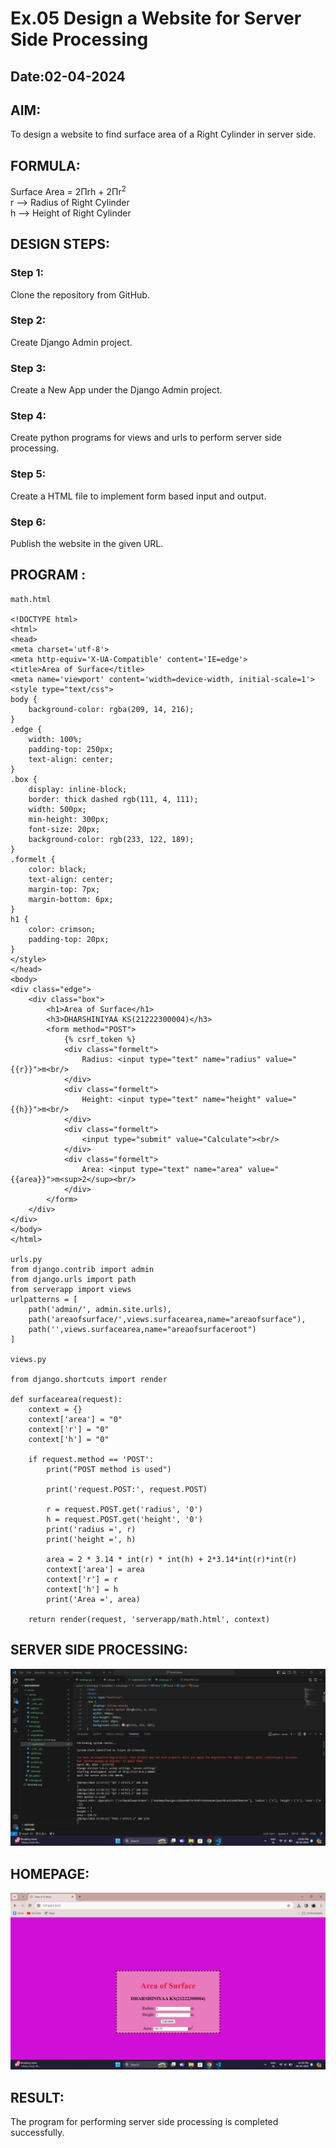 # Ex.05 Design a Website for Server Side Processing
## Date:02-04-2024
## AIM:
To design a website to find surface area of a Right Cylinder in server side.

## FORMULA:
Surface Area = 2Πrh + 2Πr<sup>2</sup>
<br>r --> Radius of Right Cylinder
<br>h --> Height of Right Cylinder

## DESIGN STEPS:

### Step 1:
Clone the repository from GitHub.

### Step 2:
Create Django Admin project.

### Step 3:
Create a New App under the Django Admin project.

### Step 4:
Create python programs for views and urls to perform server side processing.

### Step 5:
Create a HTML file to implement form based input and output.

### Step 6:
Publish the website in the given URL.

## PROGRAM :
```
math.html

<!DOCTYPE html>
<html>
<head>
<meta charset='utf-8'>
<meta http-equiv='X-UA-Compatible' content='IE=edge'>
<title>Area of Surface</title>
<meta name='viewport' content='width=device-width, initial-scale=1'>
<style type="text/css">
body {
    background-color: rgba(209, 14, 216);
}
.edge {
    width: 100%;
    padding-top: 250px;
    text-align: center;
}
.box {
    display: inline-block;
    border: thick dashed rgb(111, 4, 111);
    width: 500px;
    min-height: 300px;
    font-size: 20px;
    background-color: rgb(233, 122, 189);
}
.formelt {
    color: black;
    text-align: center;
    margin-top: 7px;
    margin-bottom: 6px;
}
h1 {
    color: crimson;
    padding-top: 20px;
}
</style>
</head>
<body>
<div class="edge">
    <div class="box">
        <h1>Area of Surface</h1>
        <h3>DHARSHINIYAA KS(21222300004)</h3>
        <form method="POST">
            {% csrf_token %}
            <div class="formelt">
                Radius: <input type="text" name="radius" value="{{r}}">m<br/>
            </div>
            <div class="formelt">
                Height: <input type="text" name="height" value="{{h}}">m<br/>
            </div>
            <div class="formelt">
                <input type="submit" value="Calculate"><br/>
            </div>
            <div class="formelt">
                Area: <input type="text" name="area" value="{{area}}">m<sup>2</sup><br/>
            </div>
        </form>
    </div>
</div>
</body>
</html>

urls.py
from django.contrib import admin
from django.urls import path
from serverapp import views
urlpatterns = [
    path('admin/', admin.site.urls),
    path('areaofsurface/',views.surfacearea,name="areaofsurface"),
    path('',views.surfacearea,name="areaofsurfaceroot")
]

views.py

from django.shortcuts import render

def surfacearea(request):
    context = {}
    context['area'] = "0"
    context['r'] = "0"
    context['h'] = "0"
    
    if request.method == 'POST':
        print("POST method is used")
        
        print('request.POST:', request.POST)
        
        r = request.POST.get('radius', '0') 
        h = request.POST.get('height', '0') 
        print('radius =', r)
        print('height =', h)
        
        area = 2 * 3.14 * int(r) * int(h) + 2*3.14*int(r)*int(r)
        context['area'] = area
        context['r'] = r
        context['h'] = h
        print('Area =', area)
    
    return render(request, 'serverapp/math.html', context)

```
## SERVER SIDE PROCESSING:
![alt text](<server/serverapp/templates/serverapp/Screenshot 2024-04-08 140027.png>)

## HOMEPAGE:
![alt text](<server/serverapp/templates/serverapp/Screenshot 2024-04-08 135942.png>)

## RESULT:
The program for performing server side processing is completed successfully.
